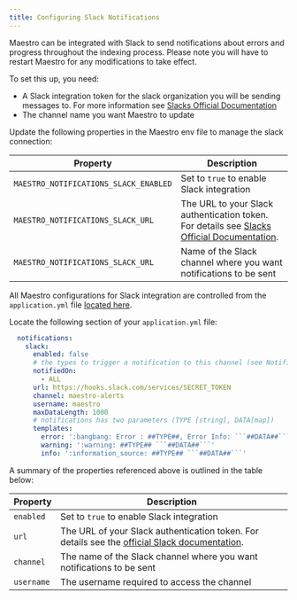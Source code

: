 ```yaml
---
title: Configuring Slack Notifications
---
```


Maestro can be integrated with Slack to send notifications about errors and progress throughout the indexing process. Please note you will have to restart Maestro for any modifications to take effect.

To set this up, you need:

- A Slack integration token for the slack organization you will be sending messages to. For more information see [Slacks Official Documentation](https://slack.com/intl/en-ca/help/articles/215770388-Create-and-regenerate-API-tokens)
- The channel name you want Maestro to update

<!--Where is this env file?-->

Update the following properties in the Maestro env file to manage the slack connection:

| Property | Description |
|--|--|
| `MAESTRO_NOTIFICATIONS_SLACK_ENABLED` | Set to `true` to enable Slack integration |
| `MAESTRO_NOTIFICATIONS_SLACK_URL` | The URL to your Slack authentication token. For details see [Slacks Official Documentation](https://slack.com/intl/en-ca/help/articles/215770388-Create-and-regenerate-API-tokens). |
| `MAESTRO_NOTIFICATIONS_SLACK_URL` | Name of the Slack channel where you want notifications to be sent | 


All Maestro configurations for Slack integration are controlled from the `application.yml` file [located here](https://github.com/overture-stack/maestro/edit/master/maestro-app/src/main/resources/config/application.yml).

Locate the following section of your `application.yml` file:

```yaml
  notifications:
    slack:
      enabled: false
      # the types to trigger a notification to this channel (see NotificationName.java)
      notifiedOn:
        - ALL
      url: https://hooks.slack.com/services/SECRET_TOKEN
      channel: maestro-alerts
      username: maestro
      maxDataLength: 1000
      # notifications has two parameters (TYPE [string], DATA[map])
      templates:
        error: ':bangbang: Error : ##TYPE##, Error Info: ```##DATA##```'
        warning: ':warning: ##TYPE## ```##DATA##```'
        info: ':information_source: ##TYPE## ```##DATA##```'
```

A summary of the properties referenced above is outlined in the table below:

| Property | Description |
|--|--|
| `enabled` | Set to `true` to enable Slack integration |
| `url` | The URL of your Slack authentication token.  For details see the [official Slack documentation](https://slack.com/intl/en-ca/help/articles/215770388-Create-and-regenerate-API-tokens). |
| `channel` | The name of the Slack channel where you want notifications to be sent |
| `username` | The username required to access the channel |